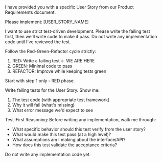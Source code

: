 I have provided you with a specific User Story from our Product Requirements document.

Please implement: [USER_STORY_NAME]

I want to use strict test-driven development. Please write the failing test first, then we'll write code to make it pass. Do not write any implementation code until I've reviewed the test.

Follow the Red-Green-Refactor cycle strictly:

1. RED: Write a failing test ← WE ARE HERE
2. GREEN: Minimal code to pass
3. REFACTOR: Improve while keeping tests green

Start with step 1 only - RED phase.

Write failing tests for the User Story. Show me:

1. The test code (with appropriate test framework)
2. Why it will fail (what's missing)
3. What error message we'd expect to see

Test-First Reasoning:
Before writing any implementation, walk me through:

- What specific behavior should this test verify from the user story?
- What would make this test pass (at a high level)?
- What assumptions am I making about the interface/API?
- How does this test validate the acceptance criteria?

Do not write any implementation code yet.
